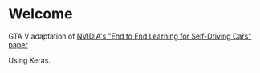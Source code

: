 # Welcome 
GTA V adaptation of [NVIDIA's "End to End Learning for Self-Driving Cars" paper](http://images.nvidia.com/content/tegra/automotive/images/2016/solutions/pdf/end-to-end-dl-using-px.pdf)

Using Keras.